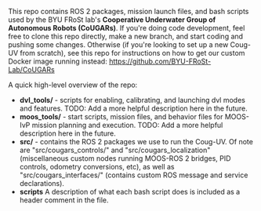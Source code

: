 This repo contains ROS 2 packages, mission launch files, and bash scripts used by the BYU FRoSt lab's **Cooperative Underwater Group of Autonomous Robots (CoUGARs)**. 
If you're doing code development, feel free to clone this repo directly, make a new branch, and start coding and pushing some changes.
Otherwise (if you're looking to set up a new Coug-UV from scratch), see this repo for instructions on how to get our custom Docker image running instead: https://github.com/BYU-FRoSt-Lab/CoUGARs

A quick high-level overview of the repo:
- **dvl_tools/** - scripts for enabling, calibrating, and launching dvl modes and features.
TODO: Add a more helpful description here in the future.
- **moos_tools/** - start scripts, mission files, and behavior files for MOOS-IvP mission planning and execution.
TODO: Add a more helpful description here in the future.
- **src/** - contains the ROS 2 packages we use to run the Coug-UV.
Of note are "src/cougars_controls/" and "src/cougars_localization" (miscellaneous custom nodes running MOOS-ROS 2 bridges, PID controls, odometry conversions, etc), as well as "src/cougars_interfaces/" (contains custom ROS message and service declarations).
- **scripts**
A description of what each bash script does is included as a header comment in the file.
